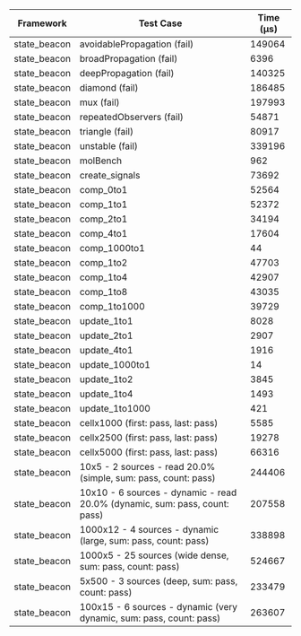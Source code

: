 | Framework | Test Case | Time (μs) |
| --- | --- | --- |
| state_beacon | avoidablePropagation (fail) | 149064 |
| state_beacon | broadPropagation (fail) | 6396 |
| state_beacon | deepPropagation (fail) | 140325 |
| state_beacon | diamond (fail) | 186485 |
| state_beacon | mux (fail) | 197993 |
| state_beacon | repeatedObservers (fail) | 54871 |
| state_beacon | triangle (fail) | 80917 |
| state_beacon | unstable (fail) | 339196 |
| state_beacon | molBench | 962 |
| state_beacon | create_signals | 73692 |
| state_beacon | comp_0to1 | 52564 |
| state_beacon | comp_1to1 | 52372 |
| state_beacon | comp_2to1 | 34194 |
| state_beacon | comp_4to1 | 17604 |
| state_beacon | comp_1000to1 | 44 |
| state_beacon | comp_1to2 | 47703 |
| state_beacon | comp_1to4 | 42907 |
| state_beacon | comp_1to8 | 43035 |
| state_beacon | comp_1to1000 | 39729 |
| state_beacon | update_1to1 | 8028 |
| state_beacon | update_2to1 | 2907 |
| state_beacon | update_4to1 | 1916 |
| state_beacon | update_1000to1 | 14 |
| state_beacon | update_1to2 | 3845 |
| state_beacon | update_1to4 | 1493 |
| state_beacon | update_1to1000 | 421 |
| state_beacon | cellx1000 (first: pass, last: pass) | 5585 |
| state_beacon | cellx2500 (first: pass, last: pass) | 19278 |
| state_beacon | cellx5000 (first: pass, last: pass) | 66316 |
| state_beacon | 10x5 - 2 sources - read 20.0% (simple, sum: pass, count: pass) | 244406 |
| state_beacon | 10x10 - 6 sources - dynamic - read 20.0% (dynamic, sum: pass, count: pass) | 207558 |
| state_beacon | 1000x12 - 4 sources - dynamic (large, sum: pass, count: pass) | 338898 |
| state_beacon | 1000x5 - 25 sources (wide dense, sum: pass, count: pass) | 524667 |
| state_beacon | 5x500 - 3 sources (deep, sum: pass, count: pass) | 233479 |
| state_beacon | 100x15 - 6 sources - dynamic (very dynamic, sum: pass, count: pass) | 263607 |

